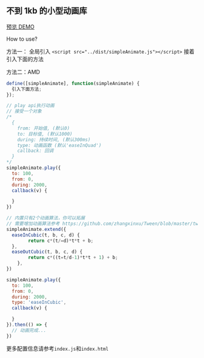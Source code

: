 ## 不到 1kb 的小型动画库

[预览 DEMO](http://shooterblog.site/create-simple-wheels/src/simpleAnimate/index.html)

How to use?

方法一： 全局引入 `<script src="../dist/simpleAnimate.js"></script>`
接着引入下面的方法

方法二：AMD

```javascript
define([simpleAnimate], function(simpleAnimate) {
  引入下面方法;
});
```

```javascript
// play api执行动画
// 接受一个对象
/*
  {
    from: 开始值, (默认0)
    to: 目标值, (默认1000)
    during: 持续时间, (默认300ms)
    type: 动画函数 (默认'easeInQuad')
    callback: 回调
  }
*/
simpleAnimate.play({
  to: 100,
  from: 0,
  during: 2000,
  callback(v) {

  }
})

// 内置只有2个动画算法，你可以拓展
// 需要增加动画算法参考 https://github.com/zhangxinxu/Tween/blob/master/tween.js
simpleAnimate.extend({
  easeInCubic(t, b, c, d) {
		return c*(t/=d)*t*t + b;
  },
  easeOutCubic(t, b, c, d) {
		return c*((t=t/d-1)*t*t + 1) + b;
	},
})

simpleAnimate.play({
  to: 100,
  from: 0,
  during: 2000,
  type: 'easeInCubic',
  callback(v) {

  }
}).then(() => {
  // 动画完成...
})

```

更多配置信息请参考`index.js`和`index.html`
